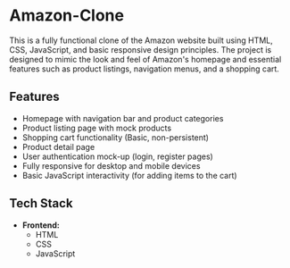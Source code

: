 # Amazon-Clone

This is a fully functional clone of the Amazon website built using HTML, CSS, JavaScript, and basic responsive design principles. The project is designed to mimic the look and feel of Amazon's homepage and essential features such as product listings, navigation menus, and a shopping cart.

## Features
- Homepage with navigation bar and product categories
- Product listing page with mock products
- Shopping cart functionality (Basic, non-persistent)
- Product detail page
- User authentication mock-up (login, register pages)
- Fully responsive for desktop and mobile devices
- Basic JavaScript interactivity (for adding items to the cart)

## Tech Stack
- **Frontend:**
  - HTML
  - CSS
  - JavaScript

